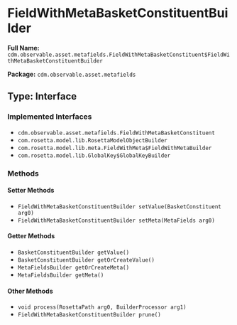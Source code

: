 # FieldWithMetaBasketConstituentBuilder

**Full Name:** `cdm.observable.asset.metafields.FieldWithMetaBasketConstituent$FieldWithMetaBasketConstituentBuilder`

**Package:** `cdm.observable.asset.metafields`

## Type: Interface

### Implemented Interfaces

- `cdm.observable.asset.metafields.FieldWithMetaBasketConstituent`
- `com.rosetta.model.lib.RosettaModelObjectBuilder`
- `com.rosetta.model.lib.meta.FieldWithMeta$FieldWithMetaBuilder`
- `com.rosetta.model.lib.GlobalKey$GlobalKeyBuilder`

### Methods

#### Setter Methods

- `FieldWithMetaBasketConstituentBuilder setValue(BasketConstituent arg0)`
- `FieldWithMetaBasketConstituentBuilder setMeta(MetaFields arg0)`

#### Getter Methods

- `BasketConstituentBuilder getValue()`
- `BasketConstituentBuilder getOrCreateValue()`
- `MetaFieldsBuilder getOrCreateMeta()`
- `MetaFieldsBuilder getMeta()`

#### Other Methods

- `void process(RosettaPath arg0, BuilderProcessor arg1)`
- `FieldWithMetaBasketConstituentBuilder prune()`

